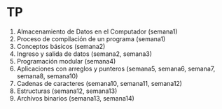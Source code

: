 # TP
1. Almacenamiento de Datos en el Computador (semana1) <br/>
2. Proceso de compilación de un programa (semana1) <br/>
3. Conceptos básicos (semana2) <br/>
4. Ingreso y salida de datos (semana2, semana3) <br/>
5. Programación modular (semana4) <br/>
6. Aplicaciones con arreglos y punteros (semana5, semana6, semana7, semana8, semana10) <br/>
7. Cadenas de caracteres (semana10, semana11, semana12) <br/>
8. Estructuras (semana12, semana13) <br/>
9. Archivos binarios (semana13, semana14) <br/>
